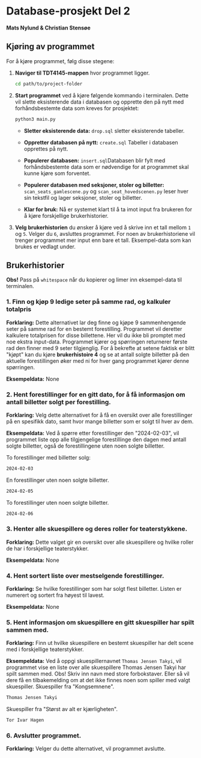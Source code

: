 # Database-prosjekt Del 2
**Mats Nylund & Christian Stensøe**

## Kjøring av programmet

For å kjøre programmet, følg disse stegene:

1. **Naviger til TDT4145-mappen** hvor programmet ligger.

    ```bash
    cd path/to/project-folder
    ```

2. **Start programmet** ved å kjøre følgende kommando i terminalen. Dette vil slette eksisterende data i databasen og opprette den på nytt med forhåndsbestemte data som kreves for prosjektet:

    ```bash
    python3 main.py
    ```
    - **Sletter eksisterende data:** `drop.sql` sletter eksisterende tabeller. 

    - **Oppretter databasen på nytt:** `create.sql` Tabeller i databasen opprettes på nytt.

    - **Populerer databasen:** `insert.sql`Databasen blir fylt med forhåndsbestemte data som er nødvendige for at programmet skal kunne kjøre som forventet.

    - **Populerer databasen med seksjoner, stoler og billetter:** `scan_seats_gamlescene.py` og `scan_seat_hovedscenen.py` leser hver sin tekstfil og lager seksjoner, stoler og billetter. 

    - **Klar for bruk:** Nå er systemet klart til å ta imot input fra brukeren for å kjøre forskjellige brukerhistorier.


3. **Velg brukerhistorien** du ønsker å kjøre ved å skrive inn et tall mellom `1` og `5`. Velger du `6`, avsluttes programmet. For noen av brukerhistoriene vil trenger programmet mer input enn bare et tall. Eksempel-data som kan brukes er vedlagt under.

## Brukerhistorier
**Obs!** Pass på `whitespace` når du kopierer og limer inn eksempel-data til terminalen. 

### 1. Finn og kjøp 9 ledige seter på samme rad, og kalkuler totalpris
**Forklaring:** Dette alternativet lar deg finne og kjøpe 9 sammenhengende seter på samme rad for en bestemt forestilling. Programmet vil deretter kalkulere totalprisen for disse billettene. Her vil du ikke bli promptet med noe ekstra input-data. Programmet kjører og spørringen returnerer første rad den finner med 9 seter tilgjenglig. For å bekrefte at setene faktisk er blitt "kjøpt" kan du kjøre **brukerhistoire 4** og se at antall solgte billetter på den aktuelle forestillingen øker med ni for hver gang programmet kjører denne spørringen. 

**Eksempeldata:** None

### 2. Hent forestillinger for en gitt dato, for å få informasjon om antall billetter solgt per forestilling.
**Forklaring:** Velg dette alternativet for å få en oversikt over alle forestillinger på en spesifikk dato, samt hvor mange billetter som er solgt til hver av dem.

**Eksempeldata:** Ved å spørre etter forestillinger den "2024-02-03", vil programmet liste opp alle tilgjengelige forestillinge den dagen med antall solgte billetter, også de forestillingene uten noen solgte billetter. 

To forestillinger med billetter solg:
```bash
2024-02-03 
```
En forestillinger uten noen solgte billetter. 
```bash
2024-02-05 
```
To forestillinger uten noen solgte billetter. 
```bash
2024-02-06
```

### 3. Henter alle skuespillere og deres roller for teaterstykkene.
**Forklaring:** Dette valget gir en oversikt over alle skuespillere og hvilke roller de har i forskjellige teaterstykker.

**Eksempeldata:** None

### 4. Hent sortert liste over mestselgende forestillinger.
**Forklaring:** Se hvilke forestillinger som har solgt flest billetter. Listen er numerert og sortert fra høyest til lavest.

**Eksempeldata:** None

### 5. Hent informasjon om skuespillere en gitt skuespiller har spilt sammen med.
**Forklaring:** Finn ut hvilke skuespillere en bestemt skuespiller har delt scene med i forskjellige teaterstykker.

**Eksempeldata:** Ved å oppgi skuespillernavnet `Thomas Jensen Takyi`, vil programmet vise en liste over alle skuespillere Thomas Jensen Takyi har spilt sammen med. Obs! Skriv inn navn med store forbokstaver. Eller så vil dere få en tilbakemelding om at det ikke finnes noen som spiller med valgt skuespiller.
Skuespiller fra "Kongsemnene". 
```bash
Thomas Jensen Takyi
```
Skuespiller fra "Størst av alt er kjærligheten". 
```bash
Tor Ivar Hagen
```

### 6. Avslutter programmet.
**Forklaring:** Velger du dette alternativet, vil programmet avslutte.
